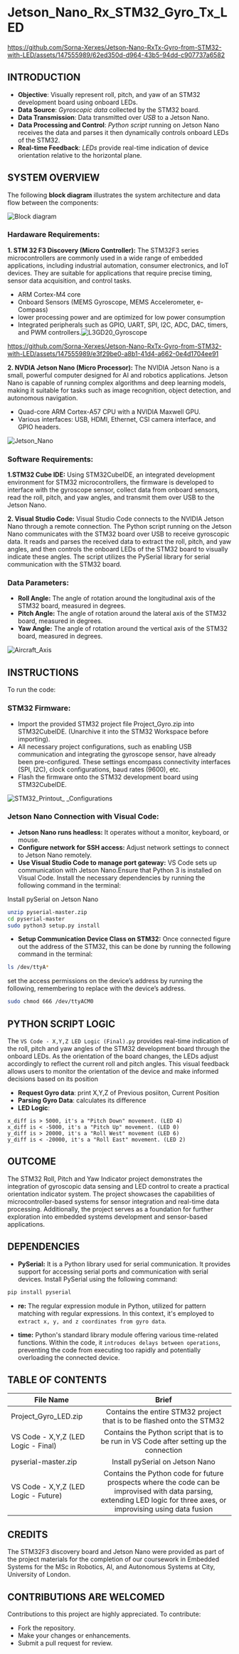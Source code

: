 # Jetson_Nano_Rx_STM32_Gyro_Tx_LED

https://github.com/Sorna-Xerxes/Jetson-Nano-RxTx-Gyro-from-STM32-with-LED/assets/147555989/62ed350d-d964-43b5-94dd-c907737a6582


## INTRODUCTION
- **Objective**: Visually represent roll, pitch, and yaw of an STM32 development board using onboard LEDs.
- **Data Source**: *Gyroscopic data* collected by the STM32 board.
- **Data Transmission**: Data transmitted over *USB* to a Jetson Nano.
- **Data Processing and Control**: *Python script* running on Jetson Nano receives the data and parses it then dynamically controls onboard LEDs of the STM32.
- **Real-time Feedback**: *LEDs* provide real-time indication of device orientation relative to the horizontal plane.

## SYSTEM OVERVIEW
The following **block diagram** illustrates the system architecture and data flow between the components:

![Block diagram](https://github.com/Sorna-Xerxes/Jetson_Nano_Rx_STM32_Gyro_Tx_LED/assets/147555989/88478865-0891-4367-9eef-722a2ce04212)


### Hardaware Requirements:

**1. STM 32 F3 Discovery (Micro Controller):** The STM32F3 series microcontrollers are commonly used in a wide range of embedded applications, including industrial automation, consumer electronics, and IoT devices. They are suitable for applications that require precise timing, sensor data acquisition, and control tasks.
- ARM Cortex-M4 core
- Onboard Sensors (MEMS Gyroscope, MEMS Accelerometer, e-Compass)
- lower processing power and are optimized for low power consumption 
- Integrated peripherals such as GPIO, UART, SPI, I2C, ADC, DAC, timers, and PWM controllers.![L3GD20_Gyroscope](https://github.com/Sorna-Xerxes/Jetson-Nano-RxTx-Gyro-from-STM32-with-LED/assets/147555989/abb31c4b-3062-4631-b696-ae6d6915a9f0)




https://github.com/Sorna-Xerxes/Jetson-Nano-RxTx-Gyro-from-STM32-with-LED/assets/147555989/e3f29be0-a8b1-41d4-a662-0e4d1704ee91


**2. NVDIA Jetson Nano (Micro Processor):** The NVIDIA Jetson Nano is a small, powerful computer designed for AI and robotics applications. Jetson Nano is capable of running complex algorithms and deep learning models, making it suitable for tasks such as image recognition, object detection, and autonomous navigation.
- Quad-core ARM Cortex-A57 CPU with a NVIDIA Maxwell GPU.
- Various interfaces: USB, HDMI, Ethernet, CSI camera interface, and GPIO headers.

![Jetson_Nano](https://github.com/Sorna-Xerxes/Jetson_Nano_Rx_STM32_Gyro_Tx_LED/assets/147555989/62be1bb8-5a20-448f-b5b2-cfbc1a061141)



### Software Requirements:

**1.STM32 Cube IDE:** Using STM32CubeIDE, an integrated development environment for STM32 microcontrollers, the firmware is developed to interface with the gyroscope sensor, collect data from onboard sensors, read the roll, pitch, and yaw angles, and transmit them over USB to the Jetson Nano.

**2. Visual Studio Code:** Visual Studio Code connects to the NVIDIA Jetson Nano through a remote connection. The Python script running on the Jetson Nano communicates with the STM32 board over USB to receive gyroscopic data. It reads and parses the received data to extract the roll, pitch, and yaw angles, and then controls the onboard LEDs of the STM32 board to visually indicate these angles. The script utilizes the PySerial library for serial communication with the STM32 board.

### Data Parameters:
- **Roll Angle:** The angle of rotation around the longitudinal axis of the STM32 board, measured in degrees.
- **Pitch Angle:** The angle of rotation around the lateral axis of the STM32 board, measured in degrees.
- **Yaw Angle:** The angle of rotation around the vertical axis of the STM32 board, measured in degrees.
  
![Aircraft_Axis](https://github.com/Sorna-Xerxes/Jetson_Nano_Rx_STM32_Gyro_Tx_LED/assets/147555989/908bf1d1-fe9f-48da-80b2-1946cadb9f12)


## INSTRUCTIONS
To run the code:

### STM32 Firmware:
- Import the provided STM32 project file Project_Gyro.zip into STM32CubeIDE. (Unarchive it into the STM32 Workspace before importing).
- All necessary project configurations, such as enabling USB communication and integrating the gyroscope sensor, have already been pre-configured. These settings encompass connectivity interfaces (SPI, I2C), clock configurations, baud rates (9600), etc.
- Flash the firmware onto the STM32 development board using STM32CubeIDE.
  
![STM32_Printout_ _Configurations](https://github.com/Sorna-Xerxes/Jetson-Nano-RxTx-Gyro-from-STM32-with-LED/assets/147555989/96b94cbe-d52a-43ed-8354-0e616d482035)

  
### Jetson Nano Connection with Visual Code:

- **Jetson Nano runs headless:** It operates without a monitor, keyboard, or mouse.
- **Configure network for SSH access:** Adjust network settings to connect to Jetson Nano remotely.
- **Use Visual Studio Code to manage port gateway:** VS Code sets up communication with Jetson Nano.Ensure that Python 3 is installed on Visual Code. Install the necessary dependencies by running the following command in the terminal:

Install pySerial on Jetson Nano
```bash
unzip pyserial-master.zip
cd pyserial-master
sudo python3 setup.py install
```
- **Setup Communication Device Class on STM32:**
Once connected figure out the address of the STM32, this can be done by running the following command in the terminal:
```bash
ls /dev/ttyA*
```
   set the access permissions on the device’s address by running the following, remembering to replace with the device’s address.
```bash
sudo chmod 666 /dev/ttyACM0
```
## PYTHON SCRIPT LOGIC
The `VS Code - X,Y,Z LED Logic (Final).py` provides real-time indication of the roll, pitch and yaw angles of the STM32 development board through the onboard LEDs. As the orientation of the board changes, the LEDs adjust accordingly to reflect the current roll and pitch angles. This visual feedback allows users to monitor the orientation of the device and make informed decisions based on its position

- **Request Gyro data**: print X,Y,Z of Previous posiiton, Current Position
- **Parsing Gyro Data**: calculates its difference
- **LED Logic**:
```
x_diff is > 5000, it's a "Pitch Down" movement. (LED 4)
x_diff is < -5000, it's a "Pitch Up" movement. (LED 0)
y_diff is > 20000, it's a "Roll West" movement (LED 6)
y_diff is < -20000, it's a "Roll East" movement. (LED 2)
```
## OUTCOME
The STM32 Roll, Pitch and Yaw Indicator project demonstrates the integration of gyroscopic data sensing and LED control to create a practical orientation indicator system. The project showcases the capabilities of microcontroller-based systems for sensor integration and real-time data processing. Additionally, the project serves as a foundation for further exploration into embedded systems development and sensor-based applications.

## DEPENDENCIES

- **PySerial:** It is a Python library used for serial communication. It provides support for accessing serial ports and communication with serial devices. Install PySerial using the following command:
```bash
pip install pyserial
```
- **re:** The regular expression module in Python, utilized for pattern matching with regular expressions. In this context, it's employed to `extract x, y, and z coordinates from gyro data`.

- **time:** Python's standard library module offering various time-related functions. Within the code, it `introduces delays between operations`, preventing the code from executing too rapidly and potentially overloading the connected device.

## TABLE OF CONTENTS

| File Name        | Brief           |
| ------------- |:-------------:|
| Project_Gyro_LED.zip      | Contains the entire STM32 project that is to be flashed onto the STM32 |
| VS Code - X,Y,Z (LED Logic - Final)      | Contains the Python script that is to be run in VS Code after setting up the connection      |
| pyserial-master.zip      | Install pySerial on Jetson Nano      |
|  VS Code - X,Y,Z (LED Logic - Future)      | Contains the Python code for future prospects where the code can be improvised with data parsing, extending LED logic for three axes, or improvising using data fusion      |

## CREDITS
The STM32F3 discovery board and Jetson Nano were provided as part of the project materials for the completion of our coursework in Embedded Systems for the MSc in Robotics, AI, and Autonomous Systems at City, University of London.

## CONTRIBUTIONS ARE WELCOMED
Contributions to this project are highly appreciated. To contribute:
- Fork the repository.
- Make your changes or enhancements.
- Submit a pull request for review.
